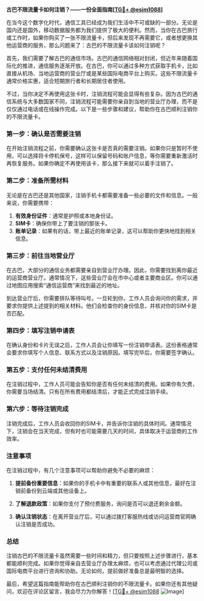 **古巴不限流量卡如何注销？——一份全面指南[[TG💪+ @esim1088](https://t.me/s/esim1088)]**

在当今这个数字化时代，通信工具已经成为我们生活中不可或缺的一部分。无论是国内还是国外，移动数据服务都为我们提供了极大的便利。然而，当你在古巴旅行或工作时，如果你购买了一张不限流量卡，但后来发现不再需要它，或者想更换其他运营商的服务，那么问题来了：古巴的不限流量卡该如何注销呢？

首先，我们需要了解古巴的通信市场。古巴的通信网络相对封闭，但近年来随着国际化的推进，通信服务逐渐开放。在古巴，你可以通过多种方式获取手机卡，比如直接从机场、当地运营商的营业厅或是某些国际电商平台上购买。这些不限流量卡通常价格实惠，适合短期旅行者和长期居住者使用。

不过，当你决定不再使用这张卡时，注销流程可能会显得有些复杂。因为古巴的通信系统与大多数国家不同，注销流程可能需要你亲自到当地的营业厅办理，而不是仅仅通过电话或在线操作完成。以下是一些步骤和建议，帮助你在古巴顺利注销你的不限流量卡。

### 第一步：确认是否需要注销

在开始注销流程之前，你需要确认这张卡是否真的需要注销。如果你只是暂时不使用，可以选择将卡停机保号，这样可以保留号码和账户信息，等你需要重新激活时再恢复服务。如果你确定不再使用该卡，那么接下来就可以着手注销了。

### 第二步：准备所需材料

无论是在古巴还是其他国家，注销手机卡都需要准备一些必要的文件和信息。一般来说，你需要携带：

1. **有效身份证件**：通常是护照或本地身份证。
2. **SIM卡**：确保你带上了要注销的那张卡。
3. **账单记录**：如果有的话，带上最近的账单记录，这可以帮助你更快地找到相关信息。

### 第三步：前往当地营业厅

在古巴，大部分的通信业务都需要亲自到营业厅办理。因此，你需要找到离你最近的运营商营业厅。通常情况下，这些营业厅会在市中心或者主要商业区。你可以通过地图应用搜索“通信运营商”来找到最近的地址。

到达营业厅后，你需要排队等待叫号。一旦轮到你，工作人员会询问你的需求，并要求你提供上述提到的相关材料。他们会检查你的身份信息，并核对你的SIM卡是否匹配。

### 第四步：填写注销申请表

在确认身份和卡片无误之后，工作人员会让你填写一份注销申请表。这份表格通常会要求你填写个人信息、联系方式以及注销原因。填写完毕后，你需要签字确认。

### 第五步：支付任何未结清费用

在注销过程中，工作人员可能会告知你是否有任何未结清的费用。如果你有欠费，你需要当场结清。只有在所有费用都结清后，才能正式完成注销手续。

### 第六步：等待注销完成

注销完成后，工作人员会收回你的SIM卡，并告诉你注销的具体时间。通常情况下，注销会在当天完成，但有时也可能需要几天的时间，具体取决于运营商的工作效率。

### 注意事项

在注销过程中，有几个注意事项可以帮助你避免不必要的麻烦：

1. **提前备份重要信息**：如果你的手机卡中有重要的联系人或其他信息，最好在注销前备份到云端或其他设备上。
   
2. **了解退款政策**：如果你支付了预付费服务，询问是否可以退还剩余金额。

3. **确认注销状态**：在离开营业厅后，可以通过拨打客服热线或访问运营商官网确认注销是否成功。

### 总结

注销古巴的不限流量卡虽然需要一些时间和精力，但只要按照上述步骤进行，基本都能顺利完成。如果你觉得亲自去营业厅办理太麻烦，也可以考虑通过代理公司或国际电商平台进行咨询和协助。无论如何，提前做好准备总是最明智的选择。

最后，希望这篇指南能帮助你在古巴顺利注销你的不限流量卡。如果你还有其他疑问，欢迎在评论区留言，我会尽力为你解答！[[TG💪+ @esim1088](https://t.me/s/esim1088) ![Image](https://i.postimg.cc/4NQfJmqS/Snipaste-2025-05-13-00-14-12.png)]